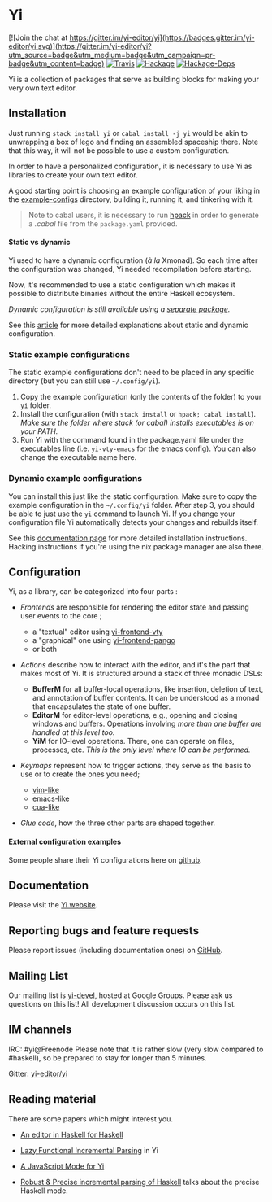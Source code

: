 # Yi

[![Join the chat at https://gitter.im/yi-editor/yi](https://badges.gitter.im/yi-editor/yi.svg)](https://gitter.im/yi-editor/yi?utm_source=badge&utm_medium=badge&utm_campaign=pr-badge&utm_content=badge)
[![Travis](https://travis-ci.org/yi-editor/yi.svg?branch=master)](https://travis-ci.org/yi-editor/yi)
[![Hackage](https://img.shields.io/hackage/v/yi.svg?maxAge=2592000)](https://hackage.haskell.org/package/yi)
[![Hackage-Deps](https://img.shields.io/hackage-deps/v/yi.svg?maxAge=2592000)]()

Yi is a collection of packages that serve as building blocks for making your very own text editor.

## Installation

Just running `stack install yi` or `cabal install -j yi` would be akin to unwrapping a box of lego and
finding an assembled spaceship there.
Note that this way, it will not be possible to use a custom configuration.

In order to have a personalized configuration, it is necessary to use Yi as libraries to create your own text editor.

A good starting point is choosing an example configuration of your liking in the
[example-configs][userconfigs] directory, building it, running it, and tinkering with it.

> Note to cabal users, it is necessary to run [hpack](https://hackage.haskell.org/package/hpack) in order to generate a *.cabal* file from the `package.yaml` provided.

#### Static vs dynamic

Yi used to have a dynamic configuration (*à la* Xmonad). So each time after the configuration was changed, Yi needed recompilation before starting.

Now, it's recommended to use a static configuration which makes it possible to distribute binaries without the entire Haskell ecosystem.

*Dynamic configuration is still available using a [separate package](https://hackage.haskell.org/package/yi-dynamic-configuration).*

See this [article](https://yi-editor.github.io/posts/2017-01-06-dyre/) for more detailed explanations about static and dynamic configuration.

### Static example configurations
The static example configurations don't need to be placed in any specific directory (but you can still use `~/.config/yi`).
   1. Copy the example configuration (only the contents of the folder) to your `yi` folder.
   2. Install the configuration (with `stack install` or `hpack; cabal install`).
   *Make sure the folder where stack (or cabal) installs executables is on your PATH.*
   3. Run Yi with the command found in the package.yaml file under the executables line (i.e. `yi-vty-emacs` for the emacs config). You can also change the executable name here.

### Dynamic example configurations
 You can install this just like the static configuration. Make sure to copy the example configuration in the `~/.config/yi` folder. After step 3, you should be able to just use the `yi` command to launch Yi. If you change your configuration file Yi automatically detects your changes and rebuilds itself.

See this [documentation page](https://yi-editor.github.io/pages/installing/)
for more detailed installation instructions. Hacking instructions if you're
using the nix package manager are also there.

## Configuration

Yi, as a library, can be categorized into four parts :

* *Frontends* are responsible for rendering the editor state and passing user events to the core ;
    * a "textual" editor using [yi-frontend-vty](https://hackage.haskell.org/package/yi-frontend-vty)
    * a "graphical" one using [yi-frontend-pango](https://hackage.haskell.org/package/yi-frontend-pango)
    * or both
    
 * *Actions* describe how to interact with the editor, and it's the part that makes most of Yi. It is structured around a stack of three monadic DSLs:
   * **BufferM** for all buffer-local operations, like insertion, deletion of text, and annotation of buffer contents. It can be understood as a monad that encapsulates the state of one buffer.
   * **EditorM** for editor-level operations, e.g., opening and closing windows and buffers. Operations involving *more than one buffer are handled at this level too.*
   * **YiM** for IO-level operations. There, one can operate on files, processes, etc. *This is the only level where IO can be performed.*

 * *Keymaps* represent how to trigger actions, they serve as the basis to use or to create the ones you need;
    * [vim-like](https://hackage.haskell.org/package/yi-keymap-vim)
    * [emacs-like](https://hackage.haskell.org/package/yi-keymap-emacs)
    * [cua-like](https://hackage.haskell.org/package/yi-keymap-cua)
  
* *Glue code*, how the three other parts are shaped together.

#### External configuration examples

Some people share their Yi configurations here on [github](https://github.com/search?utf8=%E2%9C%93&q=yi-config+language%3Ahaskell&type=).

## Documentation

Please visit the [Yi website](https://yi-editor.github.io/).

## Reporting bugs and feature requests

Please report issues (including documentation ones) on [GitHub][issueslist].

## Mailing List

Our mailing list is [yi-devel][], hosted at Google Groups. Please ask us questions on this list! All development discussion occurs on this list.

## IM channels

IRC: #yi@Freenode  Please note that it is rather slow (very slow compared to #haskell), so be prepared to stay for longer than 5 minutes.

Gitter: [yi-editor/yi](https://gitter.im/yi-editor/yi)

## Reading material

There are some papers which might interest you.

* [An editor in Haskell for Haskell][small-yi]

* [Lazy Functional Incremental Parsing][lazy-parsing] in Yi

* [A JavaScript Mode for Yi][js]

* [Robust & Precise incremental parsing of Haskell][precise-haskell]
  talks about the precise Haskell mode.

[github]: https://github.com/yi-editor/
[issueslist]: https://github.com/yi-editor/yi/issues
[yi-devel]: https://groups.google.com/group/yi-devel
[userconfigs]: https://github.com/yi-editor/yi/tree/master/example-configs
[small-yi]: https://publications.lib.chalmers.se/records/fulltext/local_72549.pdf
[lazy-parsing]: https://publications.lib.chalmers.se/records/fulltext/local_94979.pdf
[js]: https://publications.lib.chalmers.se/records/fulltext/112284.pdf
[precise-haskell]: https://publications.lib.chalmers.se/records/fulltext/117337.pdf
